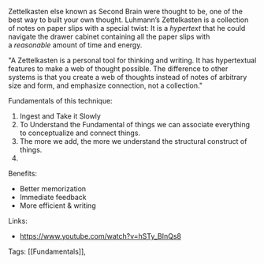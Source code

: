 Zettelkasten else known as Second Brain were thought to be, one of the best way to built your own thought. Luhmann’s Zettelkasten is a collection of notes on paper slips with a special twist: It is a _hypertext_ that he could navigate the drawer cabinet containing all the paper slips with a _reasonable_ amount of time and energy.

"A Zettelkasten is a personal tool for thinking and writing. It has hypertextual features to make a web of thought possible. The difference to other systems is that you create a web of thoughts instead of notes of arbitrary size and form, and emphasize connection, not a collection."

Fundamentals of this technique:
1. Ingest and Take it Slowly
2. To Understand the Fundamental of things we can associate everything to conceptualize and connect things.
3. The more we add, the more we understand the structural construct of things.
4. 

Benefits:
- Better memorization
- Immediate feedback
- More efficient & writing 

Links:
- https://www.youtube.com/watch?v=hSTy_BInQs8

Tags: [[Fundamentals]], 
